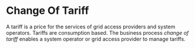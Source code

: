 # Change Of Tariff

A tariff is a price for the services of grid access providers and system operators. Tariffs are consumption based.
The business process _change of tariff_ enables a system operator or grid access provider to
manage tariffs.
